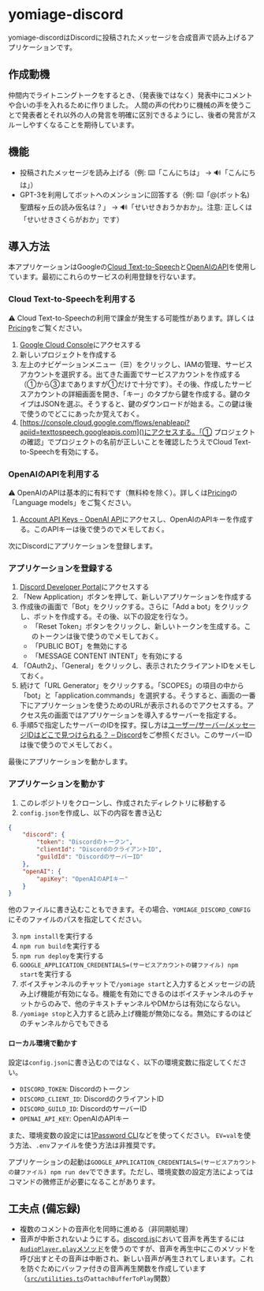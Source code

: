 # yomiage-discord
yomiage-discordはDiscordに投稿されたメッセージを合成音声で読み上げるアプリケーションです。

## 作成動機
仲間内でライトニングトークをするとき、（発表後ではなく）発表中にコメントや合いの手を入れるために作りました。
人間の声の代わりに機械の声を使うことで発表者とそれ以外の人の発言を明確に区別できるようにし、後者の発言がスルーしやすくなることを期待しています。

## 機能
- 投稿されたメッセージを読み上げる（例: ⌨️「こんにちは」 → 🔊「こんにちは」）
- GPT-3を利用してボットへのメンションに回答する（例: ⌨️「@(ボット名) 聖蹟桜ヶ丘の読み仮名は？」 → 🔊「せいせきおうかおか」。注意: 正しくは「せいせきさくらがおか」です）

## 導入方法
本アプリケーションはGoogleの[Cloud Text-to-Speech](https://cloud.google.com/text-to-speech)と[OpenAIのAPI](https://openai.com/api/)を使用しています。最初にこれらのサービスの利用登録を行ないます。

### Cloud Text-to-Speechを利用する
⚠️ Cloud Text-to-Speechの利用で課金が発生する可能性があります。詳しくは[Pricing](https://cloud.google.com/text-to-speech/pricing)をご覧ください。

1. [Google Cloud Console](https://console.cloud.google.com)にアクセスする
2. 新しいプロジェクトを作成する
3. 左上のナビゲーションメニュー（☰）をクリックし、IAMの管理、サービスアカウントを選択する。出てきた画面でサービスアカウントを作成する（①から③までありますが①だけで十分です）。その後、作成したサービスアカウントの詳細画面を開き、「キー」のタブから鍵を作成する。鍵のタイプはJSONを選ぶ。そうすると、鍵のダウンロードが始まる。この鍵は後で使うのでどこにあったか覚えておく。
4. [https://console.cloud.google.com/flows/enableapi?apiid=texttospeech.googleapis.com]()にアクセスする。「① プロジェクトの確認」でプロジェクトの名前が正しいことを確認したうえでCloud Text-to-Speechを有効にする。

### OpenAIのAPIを利用する
⚠️ OpenAIのAPIは基本的に有料です（無料枠を除く）。詳しくは[Pricing](https://openai.com/api/pricing/)の「Language models」をご覧ください。

1. [Account API Keys - OpenAI API](https://beta.openai.com/account/api-keys)にアクセスし、OpenAIのAPIキーを作成する。このAPIキーは後で使うのでメモしておく。

次にDiscordにアプリケーションを登録します。

### アプリケーションを登録する
1. [Discord Developer Portal](https://discord.com/developers/applications)にアクセスする
2. 「New Application」ボタンを押して、新しいアプリケーションを作成する
3. 作成後の画面で「Bot」をクリックする。さらに「Add a bot」をクリックし、ボットを作成する。その後、以下の設定を行なう。
    - 「Reset Token」ボタンをクリックし、新しいトークンを生成する。このトークンは後で使うのでメモしておく。
    - 「PUBLIC BOT」を無効にする
    - 「MESSAGE CONTENT INTENT」を有効にする
4. 「OAuth2」、「General」をクリックし、表示されたクライアントIDをメモしておく。
5. 続けて「URL Generator」をクリックする。「SCOPES」の項目の中から「bot」と「application.commands」を選択する。そうすると、画面の一番下にアプリケーションを使うためのURLが表示されるのでアクセスする。アクセス先の画面ではアプリケーションを導入するサーバーを指定する。
6. 手順5で指定したサーバーのIDを探す。探し方は[ユーザー/サーバー/メッセージIDはどこで見つけられる？ – Discord](https://support.discord.com/hc/ja/articles/206346498-%E3%83%A6%E3%83%BC%E3%82%B6%E3%83%BC-%E3%82%B5%E3%83%BC%E3%83%90%E3%83%BC-%E3%83%A1%E3%83%83%E3%82%BB%E3%83%BC%E3%82%B8ID%E3%81%AF%E3%81%A9%E3%81%93%E3%81%A7%E8%A6%8B%E3%81%A4%E3%81%91%E3%82%89%E3%82%8C%E3%82%8B-)をご参照ください。このサーバーIDは後で使うのでメモしておく。

最後にアプリケーションを動かします。

### アプリケーションを動かす

1. このレポジトリをクローンし、作成されたディレクトリに移動する
2. `config.json`を作成し、以下の内容を書き込む

```json
{
    "discord": {
        "token": "Discordのトークン",
        "clientId": "DiscordのクライアントID",
        "guildId": "DiscordのサーバーID"
    },
    "openAI": {
        "apiKey": "OpenAIのAPIキー"
    }
}
```

他のファイルに書き込むこともできます。その場合、`YOMIAGE_DISCORD_CONFIG`にそのファイルのパスを指定してください。

3. `npm install`を実行する
4. `npm run build`を実行する
5. `npm run deploy`を実行する
6. `GOOGLE_APPLICATION_CREDENTIALS=(サービスアカウントの鍵ファイル) npm start`を実行する
7. ボイスチャンネルのチャットで`/yomiage start`と入力するとメッセージの読み上げ機能が有効になる。機能を有効にできるのはボイスチャンネルのチャットからのみで、他のテキストチャンネルやDMからは有効にならない。
8. `/yomiage stop`と入力すると読み上げ機能が無効になる。無効にするのはどのチャンネルからでもできる

#### ローカル環境で動かす

設定は`config.json`に書き込むのではなく、以下の環境変数に指定してください。

- `DISCORD_TOKEN`: Discordのトークン
- `DISCORD_CLIENT_ID`: DiscordのクライアントID
- `DISCORD_GUILD_ID`: DiscordのサーバーID
- `OPENAI_API_KEY`: OpenAIのAPIキー

また、環境変数の設定には[1Password CLI](https://developer.1password.com/docs/cli/)などを使ってください。
`EV=val`を使う方法、`.env`ファイルを使う方法は非推奨です。

アプリケーションの起動は`GOOGLE_APPLICATION_CREDENTIALS=(サービスアカウントの鍵ファイル) npm run dev`でできます。ただし、環境変数の設定方法によってはコマンドの微修正が必要になることがあります。

## 工夫点 (備忘録)
- 複数のコメントの音声化を同時に進める（非同期処理）
- 音声が中断されないようにする。[discord.js](https://discord.js.org/#/)において音声を再生するには[`AudioPlayer.play`メソッド](https://discord.js.org/#/docs/voice/main/class/AudioPlayer?scrollTo=play)を使うのですが、音声を再生中にこのメソッドを呼び出すとその音声は中断され、新しい音声が再生されてしまいます。これを防ぐためにバッファ付きの音声再生関数を作成しています（[`src/utilities.ts`](src/utilities.ts)の`attachBufferToPlay`関数）
